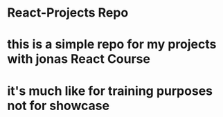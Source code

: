 # React-Projects Repo 
# this is a simple repo for my projects with jonas React Course 
# it's much like for training purposes not for showcase 
